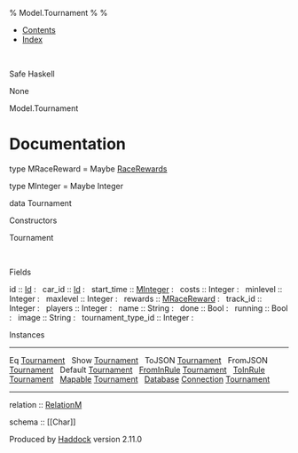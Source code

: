 % Model.Tournament
% 
% 

-   [Contents](index.html)
-   [Index](doc-index.html)

 

Safe Haskell

None

Model.Tournament

Documentation
=============

type MRaceReward = Maybe
[RaceRewards](Data-RaceReward.html#t:RaceRewards)

type MInteger = Maybe Integer

data Tournament

Constructors

Tournament

 

Fields

id :: [Id](Model-General.html#t:Id)
:    
car\_id :: [Id](Model-General.html#t:Id)
:    
start\_time :: [MInteger](Model-Tournament.html#t:MInteger)
:    
costs :: Integer
:    
minlevel :: Integer
:    
maxlevel :: Integer
:    
rewards :: [MRaceReward](Model-Tournament.html#t:MRaceReward)
:    
track\_id :: Integer
:    
players :: Integer
:    
name :: String
:    
done :: Bool
:    
running :: Bool
:    
image :: String
:    
tournament\_type\_id :: Integer
:    

Instances

  ------------------------------------------------------------------------------------------------------------------------------------------------ ---
  Eq [Tournament](Model-Tournament.html#t:Tournament)                                                                                               
  Show [Tournament](Model-Tournament.html#t:Tournament)                                                                                             
  ToJSON [Tournament](Model-Tournament.html#t:Tournament)                                                                                           
  FromJSON [Tournament](Model-Tournament.html#t:Tournament)                                                                                         
  Default [Tournament](Model-Tournament.html#t:Tournament)                                                                                          
  [FromInRule](Data-InRules.html#t:FromInRule) [Tournament](Model-Tournament.html#t:Tournament)                                                     
  [ToInRule](Data-InRules.html#t:ToInRule) [Tournament](Model-Tournament.html#t:Tournament)                                                         
  [Mapable](Model-General.html#t:Mapable) [Tournament](Model-Tournament.html#t:Tournament)                                                          
  [Database](Model-General.html#t:Database) [Connection](Data-SqlTransaction.html#t:Connection) [Tournament](Model-Tournament.html#t:Tournament)    
  ------------------------------------------------------------------------------------------------------------------------------------------------ ---

relation :: [RelationM](Data-Relation.html#t:RelationM)

schema :: [[Char]]

Produced by [Haddock](http://www.haskell.org/haddock/) version 2.11.0
